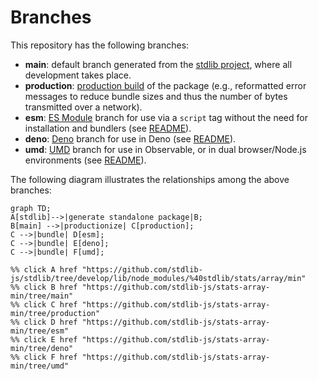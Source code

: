<!--

@license Apache-2.0

Copyright (c) 2022 The Stdlib Authors.

Licensed under the Apache License, Version 2.0 (the "License");
you may not use this file except in compliance with the License.
You may obtain a copy of the License at

    http://www.apache.org/licenses/LICENSE-2.0

Unless required by applicable law or agreed to in writing, software
distributed under the License is distributed on an "AS IS" BASIS,
WITHOUT WARRANTIES OR CONDITIONS OF ANY KIND, either express or implied.
See the License for the specific language governing permissions and
limitations under the License.

-->

# Branches

This repository has the following branches:

-   **main**: default branch generated from the [stdlib project][stdlib-url], where all development takes place.
-   **production**: [production build][production-url] of the package (e.g., reformatted error messages to reduce bundle sizes and thus the number of bytes transmitted over a network).
-   **esm**: [ES Module][esm-url] branch for use via a `script` tag without the need for installation and bundlers (see [README][esm-readme]).
-   **deno**: [Deno][deno-url] branch for use in Deno (see [README][deno-readme]).
-   **umd**: [UMD][umd-url] branch for use in Observable, or in dual browser/Node.js environments (see [README][umd-readme]).

The following diagram illustrates the relationships among the above branches:

```mermaid
graph TD;
A[stdlib]-->|generate standalone package|B;
B[main] -->|productionize| C[production];
C -->|bundle| D[esm];
C -->|bundle| E[deno];
C -->|bundle| F[umd];

%% click A href "https://github.com/stdlib-js/stdlib/tree/develop/lib/node_modules/%40stdlib/stats/array/min"
%% click B href "https://github.com/stdlib-js/stats-array-min/tree/main"
%% click C href "https://github.com/stdlib-js/stats-array-min/tree/production"
%% click D href "https://github.com/stdlib-js/stats-array-min/tree/esm"
%% click E href "https://github.com/stdlib-js/stats-array-min/tree/deno"
%% click F href "https://github.com/stdlib-js/stats-array-min/tree/umd"
```

[stdlib-url]: https://github.com/stdlib-js/stdlib/tree/develop/lib/node_modules/%40stdlib/stats/array/min
[production-url]: https://github.com/stdlib-js/stats-array-min/tree/production
[deno-url]: https://github.com/stdlib-js/stats-array-min/tree/deno
[deno-readme]: https://github.com/stdlib-js/stats-array-min/blob/deno/README.md
[umd-url]: https://github.com/stdlib-js/stats-array-min/tree/umd
[umd-readme]: https://github.com/stdlib-js/stats-array-min/blob/umd/README.md
[esm-url]: https://github.com/stdlib-js/stats-array-min/tree/esm
[esm-readme]: https://github.com/stdlib-js/stats-array-min/blob/esm/README.md
